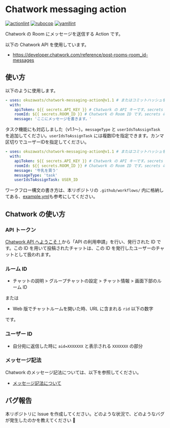 # Chatwork messaging action

[![actionlint](https://github.com/okuzawats/chatwork-messaging-action/actions/workflows/actionlint.yml/badge.svg?branch=main)](https://github.com/okuzawats/chatwork-messaging-action/actions/workflows/actionlint.yml)
[![rubocop](https://github.com/okuzawats/chatwork-messaging-action/actions/workflows/rubocop.yml/badge.svg?event=pull_request)](https://github.com/okuzawats/chatwork-messaging-action/actions/workflows/rubocop.yml)
[![yamllint](https://github.com/okuzawats/chatwork-messaging-action/actions/workflows/yamllint.yml/badge.svg?branch=main)](https://github.com/okuzawats/chatwork-messaging-action/actions/workflows/yamllint.yml)

Chatwork の Room にメッセージを送信する Action です。

以下の Chatwork API を使用しています。

- https://developer.chatwork.com/reference/post-rooms-room_id-messages

## 使い方

以下のように使用します。

```yml
- uses: okuzawats/chatwork-messaging-action@v1.1 # またはコミットハッシュを使用してください。
  with:
    apiToken: ${{ secrets.API_KEY }} # Chatwork の API キーです。secrets の利用を推奨します。
    roomId: ${{ secrets.ROOM_ID }} # Chatwork の Room ID です。secrets の利用を推奨します。
    message: 'ここにメッセージを書きます。'
```

タスク機能にも対応しました（v1.1〜）。`messageType` と `userIdsToAssignTask` を追加してください。`userIdsToAssignTask` には複数IDを指定できます。カンマ区切りでユーザーIDを指定してください。

```yml
- uses: okuzawats/chatwork-messaging-action@v1.1 # またはコミットハッシュを使用してください。
  with:
    apiToken: ${{ secrets.API_KEY }} # Chatwork の API キーです。secrets の利用を推奨します。
    roomId: ${{ secrets.ROOM_ID }} # Chatwork の Room ID です。secrets の利用を推奨します。
    message: '牛乳を買う'
    messageType: 'task'
    userIdsToAssignTask: USER_ID
```

ワークフロー構文の書き方は、本リポジトリの `.github/workflows/` 内に格納してある、[example.yml](https://github.com/okuzawats/chatwork-messaging-action/blob/main/.github/workflows/example.yml)も参考にしてください。

## Chatwork の使い方

### API トークン

[Chatwork API へようこそ！](https://developer.chatwork.com/docs)から「API の利用申請」を行い、発行された ID です。この ID を用いて投稿されたチャットは、この ID を発行したユーザーのチャットとして扱われます。

### ルーム ID

- チャットの説明 > グループチャットの設定 > チャット情報 > 画面下部のルーム ID

または

- Web 版でチャットルームを開いた時、URL に含まれる `rid` 以下の数字

です。

### ユーザー ID

- 自分宛に返信した時に `aid=XXXXXXX` と表示される `XXXXXXX` の部分

### メッセージ記法

Chatwork のメッセージ記法については、以下を参照してください。

- [メッセージ記法について](https://developer.chatwork.com/docs/message-notation)

## バグ報告

本リポジトリに Issue を作成してください。どのような状況で、どのようなバグが発生したのかを教えてください 🙇
